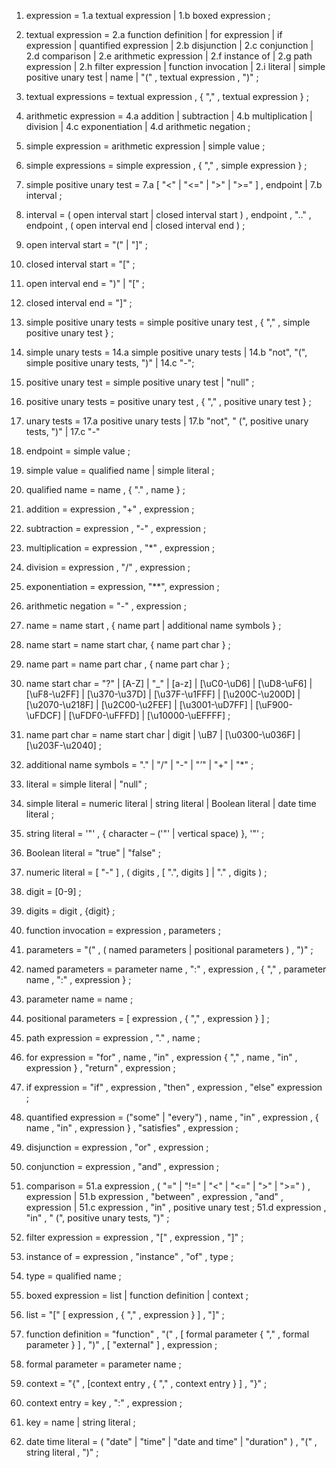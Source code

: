 1. expression =
   1.a textual expression |
   1.b boxed expression ;
2. textual expression =
   2.a function definition | for expression | if expression | quantified expression |
   2.b disjunction |
   2.c conjunction |
   2.d comparison |
   2.e arithmetic expression |
   2.f instance of |
   2.g path expression |
   2.h filter expression | function invocation |
   2.i literal | simple positive unary test | name | "(" , textual expression , ")" ;
3. textual expressions = textual expression , { "," , textual expression } ;
4. arithmetic expression =
   4.a addition | subtraction |
   4.b multiplication | division |
   4.c exponentiation |
   4.d arithmetic negation ;
5. simple expression = arithmetic expression | simple value ;
6. simple expressions = simple expression , { "," , simple expression } ;
7. simple positive unary test =
   7.a [ "<" | "<=" | ">" | ">=" ] , endpoint |
   7.b interval ;
8. interval = ( open interval start | closed interval start ) , endpoint , ".." , endpoint , ( open interval end | closed
   interval end ) ;
9. open interval start = "(" | "]" ;
10. closed interval start = "[" ;
11. open interval end = ")" | "[" ;
12. closed interval end = "]" ;
13. simple positive unary tests = simple positive unary test , { "," , simple positive unary test } ;
14. simple unary tests =
    14.a simple positive unary tests |
    14.b "not", "(", simple positive unary tests, ")" |
    14.c "-";
15. positive unary test = simple positive unary test | "null" ;
16. positive unary tests = positive unary test , { "," , positive unary test } ;
17. unary tests =
    17.a positive unary tests |
    17.b "not", " (", positive unary tests, ")" |
    17.c "-"
18. endpoint = simple value ;
19. simple value = qualified name | simple literal ;
20. qualified name = name , { "." , name } ;
21. addition = expression , "+" , expression ;
22. subtraction = expression , "-" , expression ;
23. multiplication = expression , "\*" , expression ;
24. division = expression , "/" , expression ;
25. exponentiation = expression, "\*\*", expression ;
26. arithmetic negation = "-" , expression ;
27. name = name start , { name part | additional name symbols } ;
28. name start = name start char, { name part char } ;
29. name part = name part char , { name part char } ;
30. name start char = "?" | [A-Z] | "\_" | [a-z] | [\uC0-\uD6] | [\uD8-\uF6] | [\uF8-\u2FF] | [\u370-\u37D] |
    [\u37F-\u1FFF] | [\u200C-\u200D] | [\u2070-\u218F] | [\u2C00-\u2FEF] | [\u3001-\uD7FF] | [\uF900-\uFDCF] |
    [\uFDF0-\uFFFD] | [\u10000-\uEFFFF] ;
31. name part char = name start char | digit | \uB7 | [\u0300-\u036F] | [\u203F-\u2040] ;

32. additional name symbols = "." | "/" | "-" | "’" | "+" | "\*" ;
33. literal = simple literal | "null" ;
34. simple literal = numeric literal | string literal | Boolean literal | date time literal ;
35. string literal = '"' , { character – ('"' | vertical space) }, '"' ;
36. Boolean literal = "true" | "false" ;
37. numeric literal = [ "-" ] , ( digits , [ ".", digits ] | "." , digits ) ;
38. digit = [0-9] ;
39. digits = digit , {digit} ;
40. function invocation = expression , parameters ;
41. parameters = "(" , ( named parameters | positional parameters ) , ")" ;
42. named parameters = parameter name , ":" , expression ,
    { "," , parameter name , ":" , expression } ;
43. parameter name = name ;
44. positional parameters = [ expression , { "," , expression } ] ;
45. path expression = expression , "." , name ;
46. for expression = "for" , name , "in" , expression { "," , name , "in" , expression } , "return" , expression ;
47. if expression = "if" , expression , "then" , expression , "else" expression ;
48. quantified expression = ("some" | "every") , name , "in" , expression , { name , "in" , expression } , "satisfies" ,
    expression ;
49. disjunction = expression , "or" , expression ;
50. conjunction = expression , "and" , expression ;
51. comparison =
    51.a expression , ( "=" | "!=" | "<" | "<=" | ">" | ">=" ) , expression |
    51.b expression , "between" , expression , "and" , expression |
    51.c expression , "in" , positive unary test ;
    51.d expression , "in" , " (", positive unary tests, ")" ;
52. filter expression = expression , "[" , expression , "]" ;
53. instance of = expression , "instance" , "of" , type ;
54. type = qualified name ;
55. boxed expression = list | function definition | context ;
56. list = "[" [ expression , { "," , expression } ] , "]" ;
57. function definition = "function" , "(" , [ formal parameter { "," , formal parameter } ] , ")" ,
    [ "external" ] , expression ;
58. formal parameter = parameter name ;
59. context = "{" , [context entry , { "," , context entry } ] , "}" ;
60. context entry = key , ":" , expression ;
61. key = name | string literal ;
62. date time literal = ( "date" | "time" | "date and time" | "duration" ) , "(" , string literal , ")" ;
